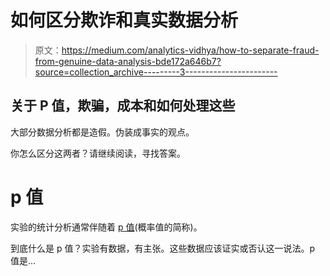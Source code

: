 # 如何区分欺诈和真实数据分析

> 原文：<https://medium.com/analytics-vidhya/how-to-separate-fraud-from-genuine-data-analysis-bde172a646b7?source=collection_archive---------3----------------------->

## 关于 P 值，欺骗，成本和如何处理这些

大部分数据分析都是造假。伪装成事实的观点。

你怎么区分这两者？请继续阅读，寻找答案。

# p 值

实验的统计分析通常伴随着 [p 值](https://en.wikipedia.org/wiki/P-value)(概率值的简称)。

到底什么是 p 值？实验有数据，有主张。这些数据应该证实或否认这一说法。p 值是…